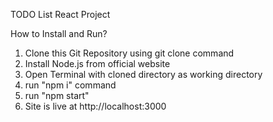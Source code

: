 TODO List React Project

How to Install and Run?
1. Clone this Git Repository using git clone command
2. Install Node.js from official website
3. Open Terminal with cloned directory as working directory
4. run "npm i" command
5. run "npm start"
6. Site is live at http://localhost:3000

